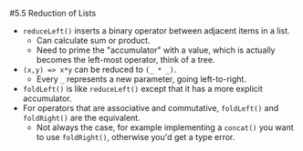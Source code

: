 #5.5 Reduction of Lists

- `reduceLeft()` inserts a binary operator between adjacent items in a list.
    - Can calculate sum or product.
    - Need to prime the "accumulator" with a value, which is actually becomes the left-most operator, think of a tree.
- `(x,y) => x*y` can be reduced to `(_ * _)`.
    - Every `_` represents a new parameter, going left-to-right.
- `foldLeft()` is like `reduceLeft()` except that it has a more explicit accumulator.
- For operators that are associative and commutative, `foldLeft()` and `foldRight()` are the equivalent.
    - Not always the case, for example implementing a `concat()` you want to use `foldRight()`, otherwise you'd get a type error.
